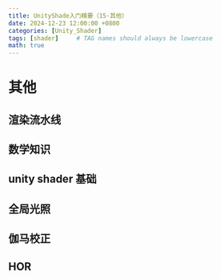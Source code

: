```yaml
---
title: UnityShade入门精要（15·其他）
date: 2024-12-23 12:00:00 +0800
categories: [Unity_Shader]
tags: [shader]     # TAG names should always be lowercase
math: true
---
```

# 其他
## 渲染流水线
## 数学知识
## unity shader 基础
## 全局光照
## 伽马校正
## HOR

